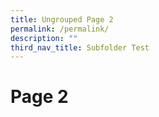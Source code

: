 ```yaml
---
title: Ungrouped Page 2
permalink: /permalink/
description: ""
third_nav_title: Subfolder Test
---
```

# Page 2